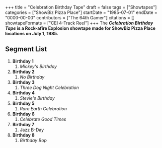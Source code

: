 +++
title = "Celebration Birthday Tape"
draft = false
tags = ["Showtapes"]
categories = ["ShowBiz Pizza Place"]
startDate = "1985-07-01"
endDate = "0000-00-00"
contributors = ["The 64th Gamer"]
citations = []
showtapeFormats = ["CEI 4-Track Reel"]
+++
The ***Celebration Birthday Tape* is a Rock-afire Explosion showtape made for ShowBiz Pizza Place locations on July 1, 1985.**

## Segment List

1.  **Birthday 1**
    1.  *Mickey's Birthday*
2.  **Birthday 2**
    1.  *No Birthday*
3.  **Birthday 3**
    1.  *Three Dog Night Celebration*
4.  **Birthday 4**
    1.  *Stevie's Birthday*
5.  **Birthday 5**
    1.  *Rare Earth Celebration*
6.  **Birthday 6**
    1.  *Celebrate Good Times*
7.  **Birthday 7**
    1.  Jazz B-Day
8.  **Birthday 8**
    1.  *Birthday Bop*
